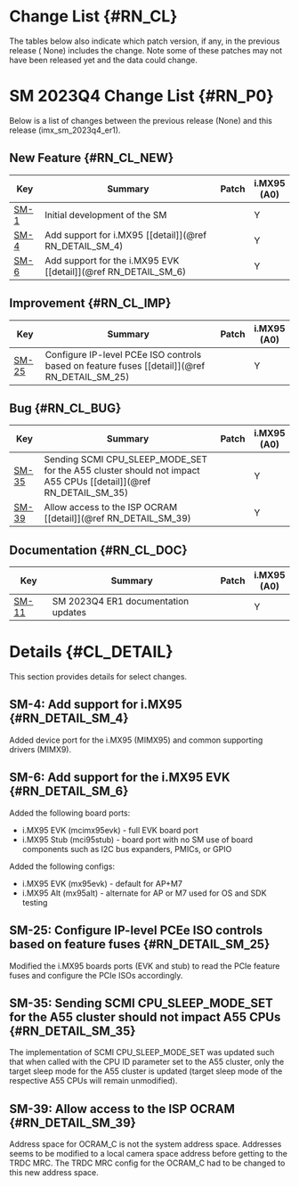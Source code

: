 Change List {#RN_CL}
===========

The tables below also indicate which patch version, if any, in the previous release (
None) includes the change. Note some of these patches may not have been released yet and
the data could change.

SM 2023Q4 Change List {#RN_P0}
====================================

Below is a list of changes between the previous release (None) and this release (imx_sm_2023q4_er1).

New Feature {#RN_CL_NEW}
------------

| Key     | Summary                        | Patch | i.MX95<br> (A0) |
|------------|-------------------------------|-------|---|
| [SM-1](https://jira.sw.nxp.com/projects/SCF/issues/SM-1) | Initial development of the SM |   | Y |
| [SM-4](https://jira.sw.nxp.com/projects/SCF/issues/SM-4) | Add support for i.MX95 [[detail]](@ref RN_DETAIL_SM_4) |   | Y |
| [SM-6](https://jira.sw.nxp.com/projects/SCF/issues/SM-6) | Add support for the i.MX95 EVK [[detail]](@ref RN_DETAIL_SM_6) |   | Y |

Improvement {#RN_CL_IMP}
------------

| Key     | Summary                        | Patch | i.MX95<br> (A0) |
|------------|-------------------------------|-------|---|
| [SM-25](https://jira.sw.nxp.com/projects/SCF/issues/SM-25) | Configure IP-level PCEe ISO controls based on feature fuses [[detail]](@ref RN_DETAIL_SM_25) |   | Y |

Bug {#RN_CL_BUG}
------------

| Key     | Summary                        | Patch | i.MX95<br> (A0) |
|------------|-------------------------------|-------|---|
| [SM-35](https://jira.sw.nxp.com/projects/SCF/issues/SM-35) | Sending SCMI CPU_SLEEP_MODE_SET for the A55 cluster should not impact A55 CPUs   [[detail]](@ref RN_DETAIL_SM_35) |   | Y |
| [SM-39](https://jira.sw.nxp.com/projects/SCF/issues/SM-39) | Allow access to the ISP OCRAM [[detail]](@ref RN_DETAIL_SM_39) |   | Y |

Documentation {#RN_CL_DOC}
------------

| Key     | Summary                        | Patch | i.MX95<br> (A0) |
|------------|-------------------------------|-------|---|
| [SM-11](https://jira.sw.nxp.com/projects/SCF/issues/SM-11) | SM 2023Q4 ER1 documentation updates |   | Y |

Details {#CL_DETAIL}
=======

This section provides details for select changes.

SM-4: Add support for i.MX95 {#RN_DETAIL_SM_4}
----------

Added device port for the i.MX95 (MIMX95) and common supporting drivers (MIMX9).

SM-6: Add support for the i.MX95 EVK {#RN_DETAIL_SM_6}
----------

Added the following board ports:
 * i.MX95 EVK (mcimx95evk) - full EVK board port
 * i.MX95 Stub (mci95stub) - board port with no SM use of board components such as I2C bus expanders, PMICs, or GPIO

Added the following configs:
 * i.MX95 EVK (mx95evk) - default for AP+M7
 * i.MX95 Alt (mx95alt) - alternate for AP or M7 used for OS and SDK testing

SM-25: Configure IP-level PCEe ISO controls based on feature fuses {#RN_DETAIL_SM_25}
----------

Modified the i.MX95 boards ports (EVK and stub) to read the PCIe feature fuses and configure the PCIe ISOs accordingly.

SM-35: Sending SCMI CPU_SLEEP_MODE_SET for the A55 cluster should not impact A55 CPUs   {#RN_DETAIL_SM_35}
----------

The implementation of SCMI CPU_SLEEP_MODE_SET was updated such that when called with the CPU ID parameter set to the A55 cluster, only the target sleep mode for the A55 cluster is updated (target sleep mode of the respective A55 CPUs will remain unmodified).

SM-39: Allow access to the ISP OCRAM {#RN_DETAIL_SM_39}
----------

Address space for OCRAM_C is not the system address space. Addresses seems to be modified to a local camera space address before getting to the TRDC MRC. The TRDC MRC config for the OCRAM_C had to be changed to this new address space.

